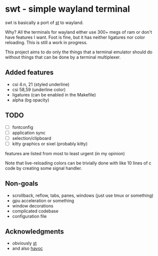 # swt - simple wayland terminal

swt is basically a port of [st](https://st.suckless.org/) to wayland.

Why? All the terminals for wayland either use 300+ megs of ram or don't have
features I want. Foot is fine, but it has neither ligatures nor color
reloading. This is still a work in progress.

This project aims to do only the things that a terminal emulator should do
without things that can be done by a terminal multiplexer.

## Added features

- csi 4:n, 21 (styled underline)
- csi 58,59 (underline color)
- ligatures (can be enabled in the Makefile)
- alpha (bg opacity)

## TODO

- [ ] fontconfig
- [ ] application sync
- [ ] selection/clipboard
- [ ] kitty graphics or sixel (probably kitty)

features are listed from most to least urgent (in my opinion)

Note that live-reloading colors can be trivially done with like 10 lines of
c code by creating some signal handler.

## Non-goals

- scrollback, reflow, tabs, panes, windows (just use tmux or something)
- gpu acceleration or something
- window decorations
- complicated codebase
- configuration file

## Acknowledgments

- obviously [st](https://st.suckless.org/)
- and also [havoc](https://github.com/ii8/havoc)
